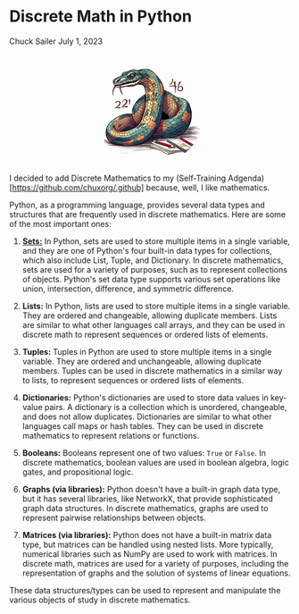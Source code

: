 # Discrete Math in Python
Chuck Sailer July 1, 2023

<div align="center">
<div style="width:200px; height:200px; border-radius:50%; overflow:hidden;">
    <img src="assets/python-math.png">
</div>
</div> 
<p></p> 

I decided to add Discrete Mathematics to my (Self-Training Adgenda)[https://github.com/chuxorg/.github] because, well, I like 
mathematics. 

Python, as a programming language, provides several data types and structures that are frequently used in discrete mathematics. Here are some of the most important ones:

1. [**Sets:**](sets/README.md) In Python, sets are used to store multiple items in a single variable, and they are one of Python's four built-in data types for collections, which also include List, Tuple, and Dictionary. In discrete mathematics, sets are used for a variety of purposes, such as to represent collections of objects. Python's set data type supports various set operations like union, intersection, difference, and symmetric difference.

2. **Lists:** In Python, lists are used to store multiple items in a single variable. They are ordered and changeable, allowing duplicate members. Lists are similar to what other languages call arrays, and they can be used in discrete math to represent sequences or ordered lists of elements.

3. **Tuples:** Tuples in Python are used to store multiple items in a single variable. They are ordered and unchangeable, allowing duplicate members. Tuples can be used in discrete mathematics in a similar way to lists, to represent sequences or ordered lists of elements.

4. **Dictionaries:** Python's dictionaries are used to store data values in key-value pairs. A dictionary is a collection which is unordered, changeable, and does not allow duplicates. Dictionaries are similar to what other languages call maps or hash tables. They can be used in discrete mathematics to represent relations or functions.

5. **Booleans:** Booleans represent one of two values: `True` or `False`. In discrete mathematics, boolean values are used in boolean algebra, logic gates, and propositional logic.

6. **Graphs (via libraries):** Python doesn't have a built-in graph data type, but it has several libraries, like NetworkX, that provide sophisticated graph data structures. In discrete mathematics, graphs are used to represent pairwise relationships between objects.

7. **Matrices (via libraries):** Python does not have a built-in matrix data type, but matrices can be handled using nested lists. More typically, numerical libraries such as NumPy are used to work with matrices. In discrete math, matrices are used for a variety of purposes, including the representation of graphs and the solution of systems of linear equations.

These data structures/types can be used to represent and manipulate the various objects of study in discrete mathematics.
